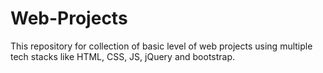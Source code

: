# Web-Projects
This repository for collection of basic level of web projects using multiple tech stacks like HTML, CSS, JS, jQuery and bootstrap.
